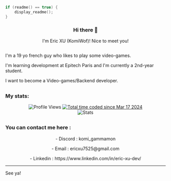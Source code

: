 ```c
if (readme() == true) {
    display_readme();
}
```

<div align="center">
  <h3>Hi there 👋</h3>
  <p>I'm Eric XU (KomiWof)! Nice to meet you!</p>
</div>

<h2></h2>

<div>
  <p>I'm a 19 yo french guy who likes to play some video-games.</p>
  <p>I'm learning development at Epitech Paris and I'm currently a 2nd-year student.</p>
  <p>I want to become a Video-games/Backend developer.</p>
  <p></p>
</div>

<h2></h2>

<div>
  <h3>My stats:</h3>
    <div align="center">
      <img src="https://komarev.com/ghpvc/?username=KomiWolf" alt="Profile Views">
      <a href="https://wakatime.com/@018e4dff-d65f-4721-8048-cfb952fa2e30"><img src="https://wakatime.com/badge/user/018e4dff-d65f-4721-8048-cfb952fa2e30.svg" alt="Total time coded since Mar 17 2024" /></a>
    </div>
    <div align="center">
      <img src="https://github-readme-stats.vercel.app/api?username=KomiWolf&show_icons=true&theme=radical&include_all_commits=true" alt="Stats">
    </div>
</div>

<h2></h2>

<div>
  <h3>You can contact me here :</h3>
    <div align="center">
      <p>- Discord : komi_gammamon</p>
      <p>- Email : ericxu7525@gmail.com</p>
      <p>- Linkedin : https://www.linkedin.com/in/eric-xu-dev/</p>
    </div>
</div>
<hr>

<div>
  <p>See ya!</p>
</div>
